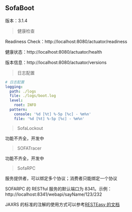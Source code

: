 ## SofaBoot

版本：3.1.4

> 健康检查

Readiness Check：http://localhost:8080/actuator/readiness

健康状态：http://localhost:8080/actuator/health

版本信息：http://localhost:8080/actuator/versions

> 日志配置

```yaml
# 日志配置
logging:
  path: ./logs
  file: ./logs/boot.log
  level:
    root: INFO
  pattern:
    console: '%d [%t] %-5p [%c] - %m%n'
    file: '%d [%t] %-5p [%c] - %m%n'
```

> SofaLockout

功能不齐全，开发中


> SOFATracer

功能不齐全，开发中

> SofaRPC

服务提供者，可以绑定多个协议；消费者只能绑定一个协议

SOFARPC 的 RESTful 服务的默认端口为 8341。示例：http://localhost:8341/webapi/sayName/123/232

JAXRS 的标准的注解的使用方式可以参考[RESTEasy 的文档](https://docs.jboss.org/resteasy/docs/3.0.12.Final/userguide/html/)
